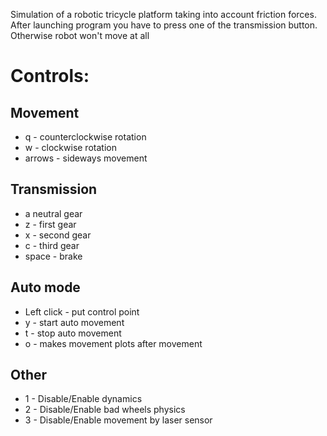 Simulation of a robotic tricycle platform taking into account friction forces. After launching program you have to press one of the transmission button. Otherwise robot won't move at all
# Controls:
## Movement
- q - counterclockwise rotation
- w - clockwise rotation
- arrows - sideways movement
## Transmission
- a neutral gear
- z - first gear
- x - second gear
- c - third gear
- space - brake
## Auto mode
- Left click - put control point
- y - start auto movement
- t - stop auto movement
- o - makes movement plots after movement

## Other
- 1 - Disable/Enable dynamics
- 2 - Disable/Enable bad wheels physics
- 3 - Disable/Enable movement by laser sensor